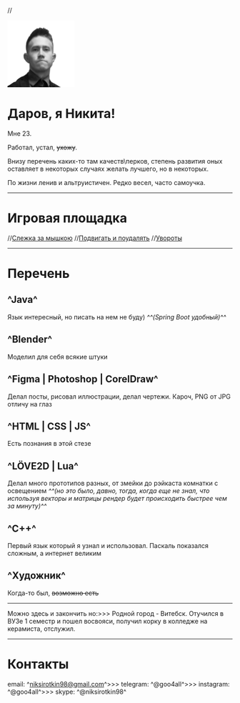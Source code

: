 //<div class="avatar"><div class="filter"></div><img src="./assets/image/avatar.png" width="150px" height="150px"></div>

# Даров, я Никита!

Мне 23.

Работал, устал, ~~ухожу~~.

Внизу перечень каких-то там качеств\перков, степень развития оных оставляет в некоторых случаях желать лучшего, но в некоторых.

По жизни ленив и альтруистичен. Редко весел, часто самоучка.

_______

# Игровая площадка

//<a target="_blank" href="./playground/pseudo3d">Слежка за мышкою</a>
//<a target="_blank" href="./playground/moveable-blocks">Подвигать и поудалять</a>
//<a target="_blank" href="./playground/try-to-kick">Увороты</a>

_______

# Перечень

## ^Java^
Язык интересный, но писать на нем не буду) *^^(Spring Boot удобный)^^*

## ^Blender^
Моделил для себя всякие штуки

## ^Figma | Photoshop | CorelDraw^
Делал посты, рисовал иллюстрации, делал чертежи. Кароч, PNG от JPG отличу на глаз

## ^HTML | CSS | JS^
Есть познания в этой стезе

## ^LÖVE2D | Lua^
Делал много прототипов разных, от змейки до рэйкаста комнатки с освещением *^^(но это было, давно, тогда, когда еще не знал, что используя векторы и матрицы рендер будет происходить быстрее чем за минуту)^^*

## ^С++^
Первый язык который я узнал и использовал. Паскаль показался сложным, а интернет великим

## ^Художник^
Когда-то был, ~~возможно есть~~

---

Можно здесь и закончить но:>>>
Родной город - Витебск. Отучился в ВУЗе 1 семестр и пошел восвояси, получил корку в колледже на керамиста, отслужил. 

---

# Контакты

email:      ^niksirotkin98@gmail.com^>>>
telegram:   ^@goo4all^>>>
instagram:  ^@goo4all^>>>
skype:      ^@niksirotkin98^
